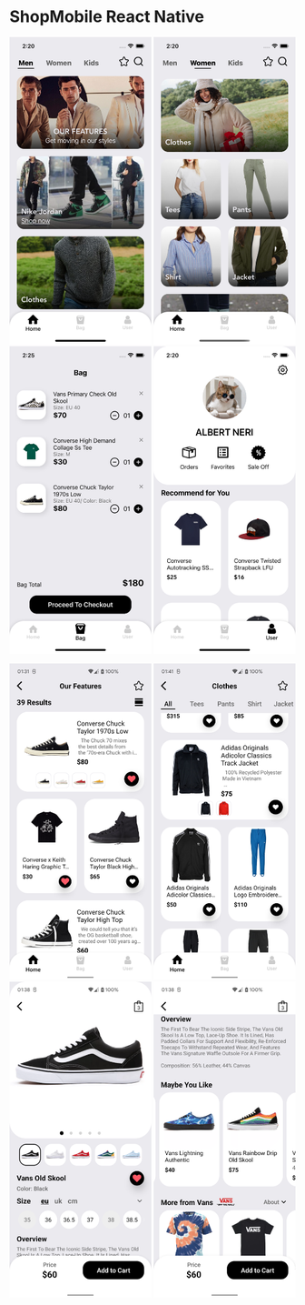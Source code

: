 # ShopMobile React Native

<p float="left">
  <img src="/screenshots/Screenshot1.png" width="250" />
  <img src="/screenshots/Screenshot2.png" width="250" /> 
  <img src="/screenshots/Screenshot3.png" width="250" />
  <img src="/screenshots/Screenshot4.png" width="250" />
</p>

<p float="left">
  <img src="/screenshots/Screenshot5.png" width="250" />
  <img src="/screenshots/Screenshot6.png" width="250" /> 
  <img src="/screenshots/Screenshot7.png" width="250" />
  <img src="/screenshots/Screenshot8.png" width="250" />
</p>
